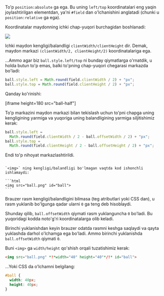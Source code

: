 To'p `position:absolute` ga ega. Bu uning `left/top` koordinatalari eng yaqin joylashtirilgan elementdan, ya'ni `#field` dan o'lchanishini anglatadi (chunki u `position:relative` ga ega).

Koordinatalar maydonning ichki chap-yuqori burchagidan boshlanadi:

![](field.svg)

Ichki maydon kengligi/balandligi `clientWidth/clientHeight` dir. Demak, maydon markazi `(clientWidth/2, clientHeight/2)` koordinatalariga ega.

...Ammo agar biz `ball.style.left/top` ni bunday qiymatlarga o'rnatdik, u holda butun to'p emas, balki to'pning chap-yuqori chegarasi markazda bo'ladi:

```js
ball.style.left = Math.round(field.clientWidth / 2) + "px";
ball.style.top = Math.round(field.clientHeight / 2) + "px";
```

Qanday ko'rinishi:

[iframe height=180 src="ball-half"]

To'p markazini maydon markazi bilan tekislash uchun to'pni chapga uning kengligining yarmiga va yuqoriga uning balandligining yarmiga siljitishimiz kerak:

```js
ball.style.left =
  Math.round(field.clientWidth / 2 - ball.offsetWidth / 2) + "px";
ball.style.top =
  Math.round(field.clientHeight / 2 - ball.offsetHeight / 2) + "px";
```

Endi to'p nihoyat markazlashtirildi.

````warn header="E'tibor: tuzoq!"

`<img>` ning kengligi/balandligi bo'lmagan vaqtda kod ishonchli ishlamaydi:

```html
<img src="ball.png" id="ball">
```
````

Brauzer rasm kengligi/balandligini bilmasa (teg atributlari yoki CSS dan), u rasm yuklanib bo'lgunga qadar ularni `0` ga teng deb hisoblaydi.

Shunday qilib, `ball.offsetWidth` qiymati rasm yuklanguncha `0` bo'ladi. Bu yuqoridagi kodda noto'g'ri koordinatalarga olib keladi.

Birinchi yuklanishdan keyin brauzer odatda rasmni keshga saqlaydi va qayta yuklashda darhol o'lchamga ega bo'ladi. Ammo birinchi yuklanishda `ball.offsetWidth` qiymati `0`.

Buni `<img>` ga `width/height` qo'shish orqali tuzatishimiz kerak:

```html
<img src="ball.png" *!*width="40" height="40"*/!* id="ball">
```

...Yoki CSS da o'lchamni belgilang:

```css
#ball {
  width: 40px;
  height: 40px;
}
```
